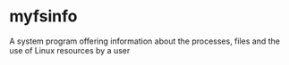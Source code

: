 # myfsinfo
A system program offering information about the processes, files and the use of Linux resources by a user
